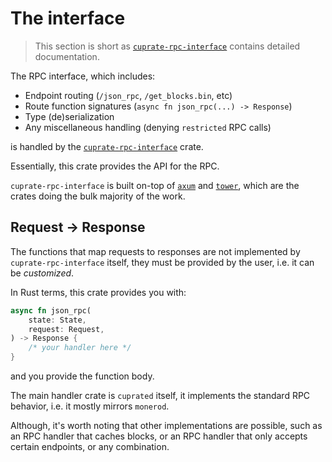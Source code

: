 # The interface
> This section is short as [`cuprate-rpc-interface`](https://doc.cuprate.org/cuprate_rpc_interface) contains detailed documentation.

The RPC interface, which includes:

- Endpoint routing (`/json_rpc`, `/get_blocks.bin`, etc)
- Route function signatures (`async fn json_rpc(...) -> Response`)
- Type (de)serialization
- Any miscellaneous handling (denying `restricted` RPC calls)

is handled by the [`cuprate-rpc-interface`](https://doc.cuprate.org/cuprate_rpc_interface) crate.

Essentially, this crate provides the API for the RPC.

`cuprate-rpc-interface` is built on-top of [`axum`](https://docs.rs/axum) and [`tower`](https://docs.rs/tower),
which are the crates doing the bulk majority of the work.

## Request -> Response
The functions that map requests to responses are not implemented by `cuprate-rpc-interface` itself, they must be provided by the user, i.e. it can be _customized_.

In Rust terms, this crate provides you with:
```rust
async fn json_rpc(
	state: State,
	request: Request,
) -> Response {
	/* your handler here */
}
```
and you provide the function body.

The main handler crate is `cuprated` itself, it implements the standard RPC behavior, i.e. it mostly mirrors `monerod`.

Although, it's worth noting that other implementations are possible, such as an RPC handler that caches blocks,
or an RPC handler that only accepts certain endpoints, or any combination.